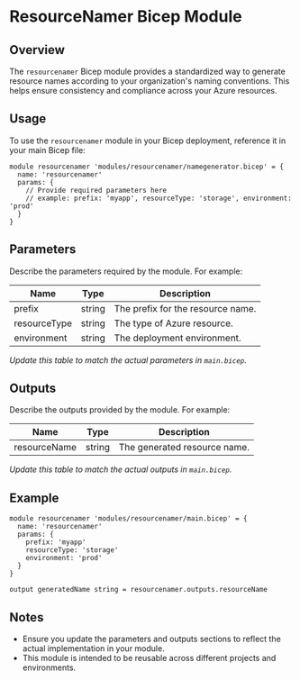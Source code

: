 # ResourceNamer Bicep Module

## Overview

The `resourcenamer` Bicep module provides a standardized way to generate resource names according to your organization's naming conventions. This helps ensure consistency and compliance across your Azure resources.

## Usage

To use the `resourcenamer` module in your Bicep deployment, reference it in your main Bicep file:

```bicep
module resourcenamer 'modules/resourcenamer/namegenerator.bicep' = {
  name: 'resourcenamer'
  params: {
    // Provide required parameters here
    // example: prefix: 'myapp', resourceType: 'storage', environment: 'prod'
  }
}
```

## Parameters

Describe the parameters required by the module. For example:

| Name           | Type     | Description                        |
|----------------|----------|------------------------------------|
| prefix         | string   | The prefix for the resource name.   |
| resourceType   | string   | The type of Azure resource.         |
| environment    | string   | The deployment environment.         |

*Update this table to match the actual parameters in `main.bicep`.*

## Outputs

Describe the outputs provided by the module. For example:

| Name           | Type     | Description                        |
|----------------|----------|------------------------------------|
| resourceName   | string   | The generated resource name.        |

*Update this table to match the actual outputs in `main.bicep`.*

## Example

```bicep
module resourcenamer 'modules/resourcenamer/main.bicep' = {
  name: 'resourcenamer'
  params: {
    prefix: 'myapp'
    resourceType: 'storage'
    environment: 'prod'
  }
}

output generatedName string = resourcenamer.outputs.resourceName
```

## Notes
- Ensure you update the parameters and outputs sections to reflect the actual implementation in your module.
- This module is intended to be reusable across different projects and environments.
